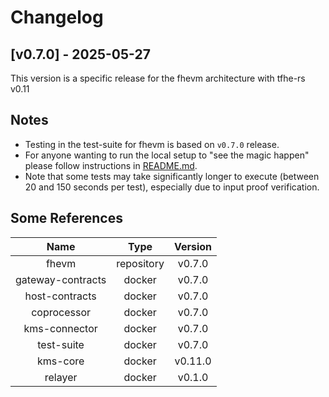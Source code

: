 <!--
Guiding Principles:

Changelogs are for humans, not machines.
There should be an entry for every single version.
The same types of changes should be grouped.
Versions and sections should be linkable.
The latest version comes first.
The release date of each version is displayed.
Mention whether you follow Semantic Versioning.

Usage:

Change log entries are to be added to the Unreleased section under the
appropriate stanza (see below). Each entry should ideally include a tag and
the Github issue reference in the following format:

* (<tag>) \#<issue-number> message

The issue numbers will later be link-ified during the release process so you do
not have to worry about including a link manually, but you can if you wish.

Types of changes (Stanzas):

"Features" for new features.
"Improvements" for changes in existing functionality.
"Deprecated" for soon-to-be removed features.
"Bug Fixes" for any bug fixes.
"Client Breaking" for breaking CLI commands and REST routes used by end-users.
"API Breaking" for breaking exported APIs used by developers building on SDK.
"State Machine Breaking" for any changes that result in a different AppState given same genesisState and txList.

Ref: https://keepachangelog.com/en/1.0.0/
-->

# Changelog

## [v0.7.0] - 2025-05-27

This version is a specific release for the fhevm architecture with tfhe-rs v0.11

## Notes

- Testing in the test-suite for fhevm is based on `v0.7.0` release.
- For anyone wanting to run the local setup to "see the magic happen" please follow instructions in [README.md](README.md).
- Note that some tests may take significantly longer to execute (between 20 and 150 seconds per test), especially due to input proof verification.

## Some References

|           Name            |  Type      |   Version   |
|:-------------------------:|:----------:|:-----------:|
|         fhevm             | repository |    v0.7.0   |
|         gateway-contracts | docker     |    v0.7.0   |
|         host-contracts    | docker     |    v0.7.0   |
|         coprocessor       | docker     |    v0.7.0   |
|         kms-connector     | docker     |    v0.7.0   |
|         test-suite        | docker     |    v0.7.0   |
|         kms-core          | docker     |    v0.11.0  |
|         relayer           | docker     |    v0.1.0   |

